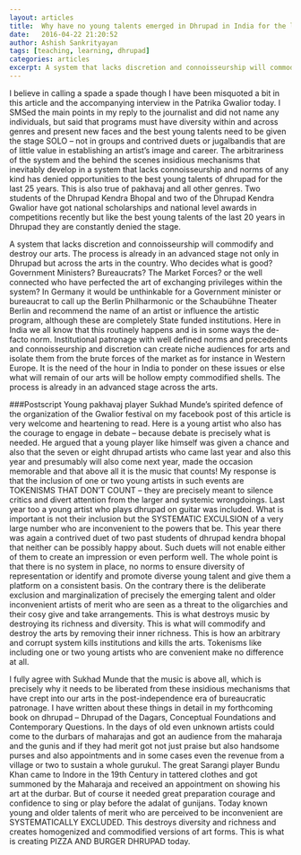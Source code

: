 ```yaml
---
layout: articles
title:  Why have no young talents emerged in Dhrupad in India for the last 25 years?
date:   2016-04-22 21:20:52
author: Ashish Sankrityayan
tags: [teaching, learning, dhrupad]
categories: articles
excerpt: A system that lacks discretion and connoisseurship will commodify and destroy our arts.
---
```

I believe in calling a spade a spade though I have been misquoted a bit in this article and the accompanying interview in the Patrika Gwalior today. I SMSed the main points in my reply to the journalist and did not name any individuals, but said that programs must have diversity within and across genres and present new faces and the best young talents need to be given the stage SOLO – not in groups and contrived duets or jugalbandis that are of little value in establishing an artist’s image and career. The arbitrariness of the system and the behind the scenes insidious mechanisms that inevitably develop in a system that lacks connoisseurship and norms of any kind has denied opportunities to the best young talents of dhrupad for the last 25 years. This is also true of pakhavaj and all other genres. Two students of the Dhrupad Kendra Bhopal and two of the Dhrupad Kendra Gwalior have got national scholarships and national level awards in competitions recently but like the best young talents of the last 20 years in Dhrupad they are constantly denied the stage.

A system that lacks discretion and connoisseurship will commodify and destroy our arts. The process is already in an advanced stage not only in Dhrupad but across the arts in the country. Who decides what is good? Government Ministers? Bureaucrats? The Market Forces? or the well connected who have perfected the art of exchanging privileges within the system? In Germany it would be unthinkable for a Government minister or bureaucrat to call up the Berlin Philharmonic or the Schaubühne Theater Berlin and recommend the name of an artist or influence the artistic program, although these are completely State funded institutions. Here in India we all know that this routinely happens and is in some ways the de-facto norm. Institutional patronage with well defined norms and precedents and connoisseurship and discretion can create niche audiences for arts and isolate them from the brute forces of the market as for instance in Western Europe. It is the need of the hour in India to ponder on these issues or else what will remain of our arts will be hollow empty commodified shells. The process is already in an advanced stage across the arts.

###Postscript
Young pakhavaj player Sukhad Munde’s spirited defence of the organization of the Gwalior festival on my facebook post of this article is very welcome and heartening to read. Here is a young artist who also has the courage to engage in debate – because debate is precisely what is needed. He argued that a young player like himself was given a chance and also that the seven or eight dhrupad artists who came last year and also this year and presumably will also come next year, made the occasion memorable and that above all it is the music that counts! My response is that the inclusion of one or two young artists in such events are TOKENISMS THAT DON’T COUNT – they are precisely meant to silence critics and divert attention from the larger and systemic wrongdoings. Last year too a young artist who plays dhrupad on guitar was included. What is important is not their inclusion but the SYSTEMATIC EXCULSION of a very large number who are inconvenient to the powers that be. This year there was again a contrived duet of two past students of dhrupad kendra bhopal that neither can be possibly happy about. Such duets will not enable either of them to create an impression or even perform well. The whole point is that there is no system in place, no norms to ensure diversity of representation or identify and promote diverse young talent and give them a platform on a consistent basis. On the contrary there is the deliberate exclusion and marginalization of precisely the emerging talent and older inconvenient artists of merit who are seen as a threat to the oligarchies and their cosy give and take arrangements. This is what destroys music by destroying its richness and diversity. This is what will commodify and destroy the arts by removing their inner richness. This is how an arbitrary and corrupt system kills institutions and kills the arts. Tokenisms like including one or two young artists who are convenient make no difference at all.

I fully agree with Sukhad Munde that the music is above all, which is precisely why it needs to be liberated from these insidious mechanisms that have crept into our arts in the post-independence era of bureaucratic patronage. I have written about these things in detail in my forthcoming book on dhrupad – Dhrupad of the Dagars, Conceptual Foundations and Contemporary Questions. In the days of old even unknown artists could come to the durbars of maharajas and got an audience from the maharaja and the gunis and if they had merit got not just praise but also handsome purses and also appointments and in some cases even the revenue from a village or two to sustain a whole gurukul. The great Sarangi player Bundu Khan came to Indore in the 19th Century in tattered clothes and got summoned by the Maharaja and received an appointment on showing his art at the durbar. But of course it needed great preparation courage and confidence to sing or play before the adalat of gunijans. Today known young and older talents of merit who are perceived to be inconvenient are SYSTEMATICALLY EXCLUDED. This destroys diversity and richness and creates homogenized and commodified versions of art forms. This is what is creating PIZZA AND BURGER DHRUPAD today.
